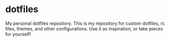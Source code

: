 # dotfiles

My personal dotfiles repository. This is my repository for custom dotfiles, rc files, themes, and other configurations.
Use it as inspiration, or take pieces for yourself!

